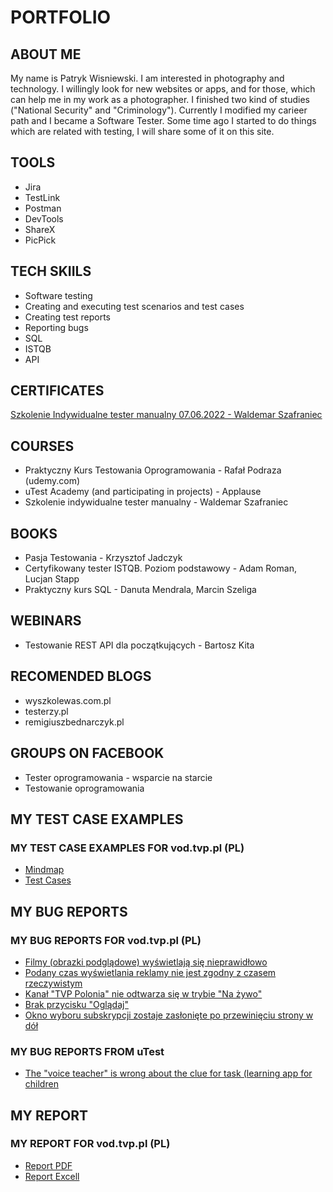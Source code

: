 # PORTFOLIO
## ABOUT ME
My name is Patryk Wisniewski. I am interested in photography and technology. I willingly look for new websites or apps, and for those, which can help me in my work as a photographer. I finished two kind of studies ("National Security" and "Criminology"). Currently I modified my carieer path and I became a Software Tester. Some time ago I started to do things which are related with testing, I will share some of it on this site. 
## TOOLS
* Jira
* TestLink
* Postman
* DevTools
* ShareX 
* PicPick
## TECH SKIILS
* Software testing
* Creating and executing test scenarios and test cases
* Creating test reports
* Reporting bugs
* SQL
* ISTQB
* API 
## CERTIFICATES
[Szkolenie Indywidualne tester manualny 07.06.2022 - Waldemar Szafraniec](https://drive.google.com/file/d/15iLwRo4Qci4StkwKfFROxxfdGAxTzILF/view?usp=sharing)
## COURSES
* Praktyczny Kurs Testowania Oprogramowania - Rafał Podraza (udemy.com)
* uTest Academy (and participating in projects) - Applause
* Szkolenie indywidualne tester manualny - Waldemar Szafraniec
## BOOKS
* Pasja Testowania - Krzysztof Jadczyk
* Certyfikowany tester ISTQB. Poziom podstawowy - Adam Roman, Lucjan Stapp
* Praktyczny kurs SQL - Danuta Mendrala, Marcin Szeliga
## WEBINARS
* Testowanie REST API dla początkujących - Bartosz Kita
## RECOMENDED BLOGS
* wyszkolewas.com.pl
* testerzy.pl
* remigiuszbednarczyk.pl
## GROUPS ON FACEBOOK
* Tester oprogramowania - wsparcie na starcie
* Testowanie oprogramowania
## MY TEST CASE EXAMPLES
### MY TEST CASE EXAMPLES FOR vod.tvp.pl (PL)
* [Mindmap](https://drive.google.com/file/d/13eN2Bc8ZbCU4rtKxlRAiNZMlKVTB_1Yi/view?usp=sharing)
* [Test Cases](https://drive.google.com/file/d/1vknbmAU8P1c5eWkkj40yuqGfTs6jZruv/view?usp=sharing)
## MY BUG REPORTS
### MY BUG REPORTS FOR vod.tvp.pl (PL)
* [Filmy (obrazki podglądowe) wyświetlają się nieprawidłowo](https://drive.google.com/file/d/1hH_QHvCZSHVUdMBp46AJv9sMHkubIgoA/view?usp=sharing)
* [Podany czas wyświetlania reklamy nie jest zgodny z czasem rzeczywistym](https://drive.google.com/file/d/1pi1kRAQGzqH5TF1mLJfVIwisR_mqTEFh/view?usp=sharing)
* [Kanał "TVP Polonia" nie odtwarza się w trybie "Na żywo"](https://drive.google.com/file/d/1uE814QDY-ZgG_2R9lB1XeAd2dnG2iENA/view?usp=sharing)
* [Brak przycisku "Oglądaj"](https://drive.google.com/file/d/1xXQFrgPHE4XBVWhAlaXbX2Mf0eV3JWAd/view?usp=sharing)
* [Okno wyboru subskrypcji zostaje zasłonięte po przewinięciu strony w dół](https://drive.google.com/file/d/1PzO_hSWHX9kZCsxHB1Ef1nrkzCFrZWYz/view?usp=sharing)
### MY BUG REPORTS FROM uTest
* [The "voice teacher" is wrong about the clue for task (learning app for children](https://drive.google.com/file/d/1eeEuJ7tMktGGitbeKKp3gESnr4lPZOZW/view?usp=sharing)

## MY REPORT
### MY REPORT FOR vod.tvp.pl (PL)
* [Report PDF](https://drive.google.com/file/d/1_HNoSj9Noim272eqx87nghDNiIl85ohB/view?usp=sharing)
* [Report Excell](https://docs.google.com/spreadsheets/d/1LLq6S53GiysF2VoRjNBYu8HPGnCHPU5L/edit?usp=sharing&ouid=115375432618485543632&rtpof=true&sd=true)
